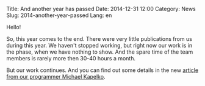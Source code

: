 Title: And another year has passed
Date: 2014-12-31 12:00
Category: News
Slug: 2014-another-year-passed
Lang: en

Hello!

So, this year comes to the end. There were very little publications from us during this year. We haven't stopped working, but right now our work is in the phase, when we have nothing to show. And the spare time of the team members is rarely more then 30-40 hours a month.

But our work continues. And you can find out some details in the new [article from our programmer Michael Kapelko][exaggerated-expectations].


[exaggerated-expectations]: {filename}/articles/2018-12-30-exaggerated-expectations.md
